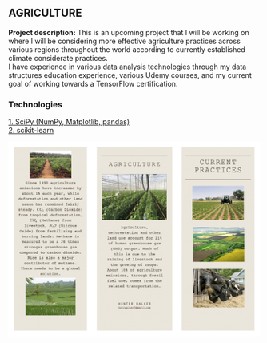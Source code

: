 ## AGRICULTURE

**Project description:** This is an upcoming project that I will be working on where I will be considering more effective agriculture practices across various regions throughout the world according to currently established climate considerate practices. 
  <br>
I have experience in various data analysis technologies through my data structures education experience, various Udemy courses, and my current goal of working towards a TensorFlow certification. 

### Technologies 
<p>
<a href="https://www.scipy.org">1. SciPy (NumPy, Matplotlib, pandas)</a>
  <br>
<a href="https://scikit-learn.org/stable/">2. scikit-learn</a>
  <br>
</p>  

<img src="pdf/Agriculture%20Solution.png?raw=true"/>
